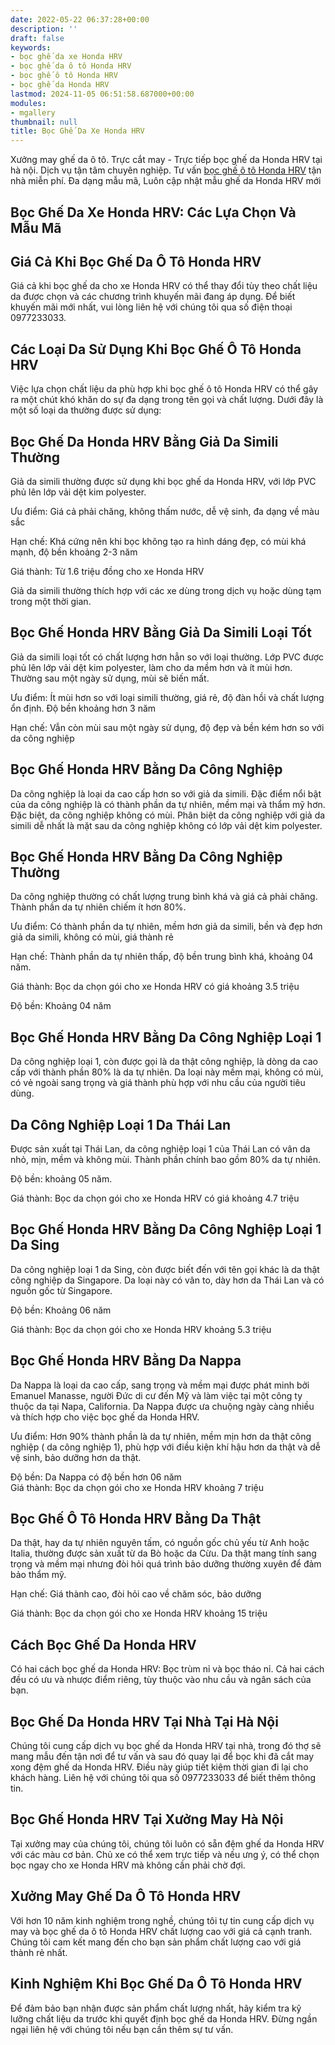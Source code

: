 ```yaml
---
date: 2022-05-22 06:37:28+00:00
description: ''
draft: false
keywords:
- bọc ghế da xe Honda HRV
- bọc ghế da ô tô Honda HRV
- bọc ghế ô tô Honda HRV
- bọc ghế da Honda HRV
lastmod: 2024-11-05 06:51:58.687000+00:00
modules:
- mgallery
thumbnail: null
title: Bọc Ghế Da Xe Honda HRV
---
```


Xưởng may ghế da ô tô. Trực cắt may - Trực tiếp bọc ghế da Honda HRV tại hà nội. Dịch vụ tận tâm chuyên nghiệp. Tư vấn [bọc ghế ô tô Honda HRV](https://bocgheoto.vn/honda/boc-ghe-da-xe-honda-hrv.html) tận nhà miễn phí. Đa dạng mẫu mã, Luôn cập nhật mẫu ghế da Honda HRV mới

## Bọc Ghế Da Xe Honda HRV: Các Lựa Chọn Và Mẫu Mã

## Giá Cả Khi Bọc Ghế Da Ô Tô Honda HRV

Giá cả khi bọc ghế da cho xe Honda HRV có thể thay đổi tùy theo chất liệu da được chọn và các chương trình khuyến mãi đang áp dụng. Để biết khuyến mãi mới nhất, vui lòng liên hệ với chúng tôi qua số điện thoại 0977233033.

## Các Loại Da Sử Dụng Khi Bọc Ghế Ô Tô Honda HRV

Việc lựa chọn chất liệu da phù hợp khi bọc ghế ô tô Honda HRV có thể gây ra một chút khó khăn do sự đa dạng trong tên gọi và chất lượng. Dưới đây là một số loại da thường được sử dụng:

## Bọc Ghế Da Honda HRV Bằng Giả Da Simili Thường

Giả da simili thường được sử dụng khi bọc ghế da Honda HRV, với lớp PVC phủ lên lớp vải dệt kim polyester.

Ưu điểm: Giá cả phải chăng, không thấm nước, dễ vệ sinh, đa dạng về màu sắc

Hạn chế: Khá cứng nên khi bọc không tạo ra hình dáng đẹp, có mùi khá mạnh, độ bền khoảng 2-3 năm

Giá thành: Từ 1.6 triệu đồng cho xe Honda HRV

Giả da simili thường thích hợp với các xe dùng trong dịch vụ hoặc dùng tạm trong một thời gian.

## Bọc Ghế Honda HRV Bằng Giả Da Simili Loại Tốt

Giả da simili loại tốt có chất lượng hơn hẳn so với loại thường. Lớp PVC được phủ lên lớp vải dệt kim polyester, làm cho da mềm hơn và ít mùi hơn. Thường sau một ngày sử dụng, mùi sẽ biến mất.

Ưu điểm: Ít mùi hơn so với loại simili thường, giá rẻ, độ đàn hồi và chất lượng ổn định. Độ bền khoảng hơn 3 năm

Hạn chế: Vẫn còn mùi sau một ngày sử dụng, độ đẹp và bền kém hơn so với da công nghiệp

## Bọc Ghế Honda HRV Bằng Da Công Nghiệp

Da công nghiệp là loại da cao cấp hơn so với giả da simili. Đặc điểm nổi bật của da công nghiệp là có thành phần da tự nhiên, mềm mại và thẩm mỹ hơn. Đặc biệt, da công nghiệp không có mùi. Phân biệt da công nghiệp với giả da simili dễ nhất là mặt sau da công nghiệp không có lớp vải dệt kim polyester.

## Bọc Ghế Honda HRV Bằng Da Công Nghiệp Thường

Da công nghiệp thường có chất lượng trung bình khá và giá cả phải chăng. Thành phần da tự nhiên chiếm ít hơn 80%.

Ưu điểm: Có thành phần da tự nhiên, mềm hơn giả da simili, bền và đẹp hơn giả da simili, không có mùi, giá thành rẻ

Hạn chế: Thành phần da tự nhiên thấp, độ bền trung bình khá, khoảng 04 năm.

Giá thành: Bọc da chọn gói cho xe Honda HRV có giá khoảng 3.5 triệu

Độ bền: Khoảng 04 năm

## Bọc Ghế Honda HRV Bằng Da Công Nghiệp Loại 1

Da công nghiệp loại 1, còn được gọi là da thật công nghiệp, là dòng da cao cấp với thành phần 80% là da tự nhiên. Da loại này mềm mại, không có mùi, có vẻ ngoài sang trọng và giá thành phù hợp với nhu cầu của người tiêu dùng.

## Da Công Nghiệp Loại 1 Da Thái Lan

Được sản xuất tại Thái Lan, da công nghiệp loại 1 của Thái Lan có vân da nhỏ, mịn, mềm và không mùi. Thành phần chính bao gồm 80% da tự nhiên.

Độ bền: khoảng 05 năm.

Giá thành: Bọc da chọn gói cho xe Honda HRV có giá khoảng 4.7 triệu

## Bọc Ghế Honda HRV Bằng Da Công Nghiệp Loại 1 Da Sing

Da công nghiệp loại 1 da Sing, còn được biết đến với tên gọi khác là da thật công nghiệp da Singapore. Da loại này có vân to, dày hơn da Thái Lan và có nguồn gốc từ Singapore.

Độ bền: Khoảng 06 năm

Giá thành: Bọc da chọn gói cho xe Honda HRV khoảng 5.3 triệu

## Bọc Ghế Honda HRV Bằng Da Nappa

Da Nappa là loại da cao cấp, sang trọng và mềm mại được phát minh bởi Emanuel Manasse, người Đức di cư đến Mỹ và làm việc tại một công ty thuộc da tại Napa, California. Da Nappa được ưa chuộng ngày càng nhiều và thích hợp cho việc bọc ghế da Honda HRV.

Ưu điểm: Hơn 90% thành phần là da tự nhiên, mềm mịn hơn da thật công nghiệp ( da công nghiệp 1), phù hợp với điều kiện khí hậu hơn da thật và dễ vệ sinh, bảo dưỡng hơn da thật.

Độ bền: Da Nappa có độ bền hơn 06 năm  
Giá thành: Bọc da chọn gói cho xe Honda HRV khoảng 7 triệu

## Bọc Ghế Ô Tô Honda HRV Bằng Da Thật

Da thật, hay da tự nhiên nguyên tấm, có nguồn gốc chủ yếu từ Anh hoặc Italia, thường được sản xuất từ da Bò hoặc da Cừu. Da thật mang tính sang trọng và mềm mại nhưng đòi hỏi quá trình bảo dưỡng thường xuyên để đảm bảo thẩm mỹ.

Hạn chế: Giá thành cao, đòi hỏi cao về chăm sóc, bảo dưỡng

Giá thành: Bọc da chọn gói cho xe Honda HRV khoảng 15 triệu

## Cách Bọc Ghế Da Honda HRV

Có hai cách bọc ghế da Honda HRV: Bọc trùm nỉ và bọc tháo nỉ. Cả hai cách đều có ưu và nhược điểm riêng, tùy thuộc vào nhu cầu và ngân sách của bạn.

## Bọc Ghế Da Honda HRV Tại Nhà Tại Hà Nội

Chúng tôi cung cấp dịch vụ bọc ghế da Honda HRV tại nhà, trong đó thợ sẽ mang mẫu đến tận nơi để tư vấn và sau đó quay lại để bọc khi đã cắt may xong đệm ghế da Honda HRV. Điều này giúp tiết kiệm thời gian đi lại cho khách hàng. Liên hệ với chúng tôi qua số 0977233033 để biết thêm thông tin.

## Bọc Ghế Honda HRV Tại Xưởng May Hà Nội

Tại xưởng may của chúng tôi, chúng tôi luôn có sẵn đệm ghế da Honda HRV với các màu cơ bản. Chủ xe có thể xem trực tiếp và nếu ưng ý, có thể chọn bọc ngay cho xe Honda HRV mà không cần phải chờ đợi.

## Xưởng May Ghế Da Ô Tô Honda HRV

Với hơn 10 năm kinh nghiệm trong nghề, chúng tôi tự tin cung cấp dịch vụ may và bọc ghế da ô tô Honda HRV chất lượng cao với giá cả cạnh tranh. Chúng tôi cam kết mang đến cho bạn sản phẩm chất lượng cao với giá thành rẻ nhất.

## Kinh Nghiệm Khi Bọc Ghế Da Ô Tô Honda HRV

Để đảm bảo bạn nhận được sản phẩm chất lượng nhất, hãy kiểm tra kỹ lưỡng chất liệu da trước khi quyết định bọc ghế da Honda HRV. Đừng ngần ngại liên hệ với chúng tôi nếu bạn cần thêm sự tư vấn.